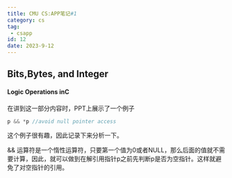 ```yaml
---
title: CMU CS:APP笔记#1
category: cs
tag: 
 - csapp
id: 12
date: 2023-9-12
---
```


## Bits,Bytes, and Integer

#### Logic Operations inC

在讲到这一部分内容时，PPT上展示了一个例子

```c
p && *p //avoid null pointer access
```

这个例子很有趣，因此记录下来分析一下。

&& 运算符是一个惰性运算符，只要第一个值为0或者NULL，那么后面的值就不需要计算，因此，就可以做到在解引用指针p之前先判断p是否为空指针。这样就避免了对空指针的引用。

